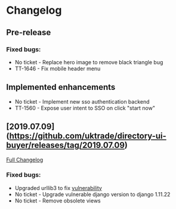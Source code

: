 # Changelog

## Pre-release

### Fixed bugs:
- No ticket - Replace hero image to remove black triangle bug
- TT-1646 - Fix mobile header menu

## Implemented enhancements
- No ticket - Implement new sso authentication backend
- TT-1560 - Expose user intent to SSO on click "start now"

## [2019.07.09] (https://github.com/uktrade/directory-ui-buyer/releases/tag/2019.07.09)
[Full Changelog](https://github.com/uktrade/directory-ui-buyer/compare/2019.04.11...2019.07.09)

### Fixed bugs:

- Upgraded urllib3 to fix [vulnerability](https://nvd.nist.gov/vuln/detail/CVE-2019-11324)
- No ticket - Upgrade vulnerable django version to django 1.11.22
- No ticket - Remove obsolete views
